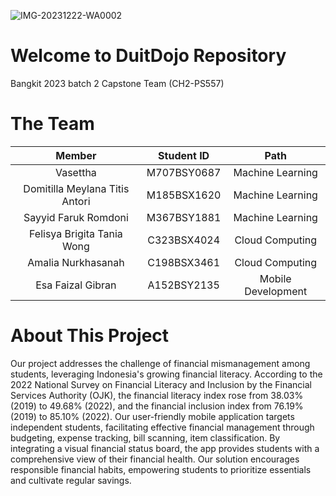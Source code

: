 ![IMG-20231222-WA0002](https://github.com/DuitDojo-Capstone-Project/.github/assets/126539714/d366de4b-619e-4619-bb77-4d4d7dadf5aa)

# Welcome to DuitDojo Repository

Bangkit 2023 batch 2 Capstone Team (CH2-PS557)

# The Team

|            Member                   | Student ID  |        Path             |
| :---------------------------------: | :---------: | :---------------------: |
| Vasettha                            | M707BSY0687 | Machine Learning        |
| Domitilla Meylana Titis Antori      | M185BSX1620 | Machine Learning        |
| Sayyid Faruk Romdoni                | M367BSY1881 | Machine Learning        |
| Felisya Brigita Tania Wong          | C323BSX4024 | Cloud Computing         |
| Amalia Nurkhasanah                  | C198BSX3461 | Cloud Computing         |
| Esa Faizal Gibran                   | A152BSY2135 | Mobile Development      |

# About This Project
Our project addresses the challenge of financial mismanagement among students, leveraging Indonesia's growing financial literacy. According to the 2022 National Survey on Financial Literacy and Inclusion by the Financial Services Authority (OJK), the financial literacy index rose from 38.03% (2019) to 49.68% (2022), and the financial inclusion index from 76.19% (2019) to 85.10% (2022). Our user-friendly mobile application targets independent students, facilitating effective financial management through budgeting, expense tracking, bill scanning, item classification. By integrating a visual financial status board, the app provides students with a comprehensive view of their financial health. Our solution encourages responsible financial habits, empowering students to prioritize essentials and cultivate regular savings.
